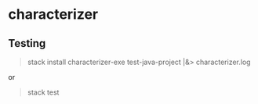# characterizer

## Testing

> stack install
> characterizer-exe test-java-project |&> characterizer.log

or

> stack test

